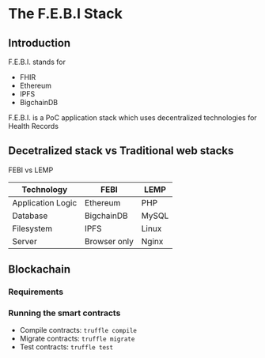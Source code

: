 The F.E.B.I Stack
==================

## Introduction

F.E.B.I. stands for 
- FHIR
- Ethereum
- IPFS
- BigchainDB

F.E.B.I. is a PoC application stack which uses decentralized technologies for Health Records

## Decetralized stack vs Traditional web stacks

FEBI vs LEMP

| Technology        | FEBI         | LEMP   |
| ----------------- | ------------ | ------ |
| Application Logic | Ethereum     | PHP    |
| Database          | BigchainDB   | MySQL  |
| Filesystem        | IPFS         | Linux  |
| Server            | Browser only | Nginx  |

## Blockachain

### Requirements

### Running the smart contracts
- Compile contracts: `truffle compile`
- Migrate contracts: `truffle migrate`
- Test contracts:    `truffle test`

